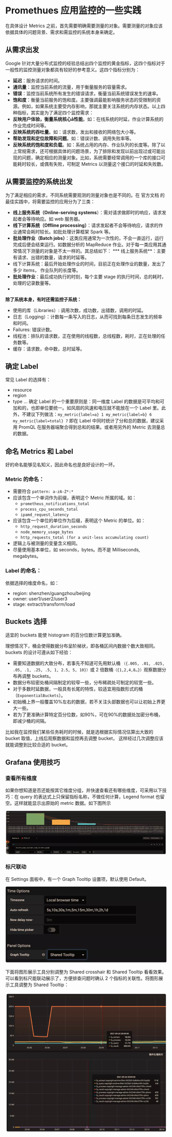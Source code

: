 # **Promethues 应用监控的一些实践**


在具体设计 Metrics 之前，首先需要明确需要测量的对象。需要测量的对象应该依据具体的问题背景、需求和需监控的系统本身来确定。

## **从需求出发**

Google 针对大量分布式监控的经验总结出四个监控的黄金指标，这四个指标对于一般性的监控测量对象都具有较好的参考意义。这四个指标分别为：

* **延迟**：服务请求的时间。
* **通讯量**：监控当前系统的流量，用于衡量服务的容量需求。
* **错误**：监控当前系统所有发生的错误请求，衡量当前系统错误发生的速率。
* **饱和度**：衡量当前服务的饱和度。主要强调最能影响服务状态的受限制的资源。例如，如果系统主要受内存影响，那就主要关注系统的内存状态。以上四种指标，其实是为了满足四个监控需求：
* **反映用户体验，衡量系统核心å性能**。如：在线系统的时延，作业计算系统的作业完成时间等。
* **反映系统的吞吐量**。如：请求数，发出和接收的网络包大小等。
* **帮助发现和定位故障和问题**。如：错误计数、调用失败率等。
* **反映系统的饱和度和负载**。如：系统占用的内存、作业队列的长度等。除了以上常规需求，还可根据具体的问题场景，为了排除和发现以前出现过或可能出现的问题，确定相应的测量对象。比如，系统需要经常调用的一个库的接口可能耗时较长，或偶有失败，可制定 Metrics 以测量这个接口的时延和失败数。


## **从需要监控的系统出发**

为了满足相应的需求，不同系统需要观测的测量对象也是不同的。在 官方文档 的最佳实践中，将需要监控的应用分为了三类：

* **线上服务系统（Online-serving systems**）：需对请求做即时的响应，请求发起者会等待响应。如 web 服务器。
* **线下计算系统（Offline processing）**：请求发起者不会等待响应，请求的作业通常会耗时较长。如批处理计算框架 Spark 等。
* **批处理作业（Batch jobs）**：这类应用通常为一次性的，不会一直运行，运行完成后便会结束运行。如数据分析的 MapReduce 作业。对于每一类应用其通常情况下测量的对象是不太一样的。其总结如下：
*** 线上服务系统**：主要有请求、出错的数量，请求的时延等。
* 线下计算系统：最后开始处理作业的时间，目前正在处理作业的数量，发出了多少 items， 作业队列的长度等。
* **批处理作业**：最后成功执行的时刻，每个主要 stage 的执行时间，总的耗时，处理的记录数量等。
*

**除了系统本身，有时还需监控子系统：**

* 使用的库（Libraries）: 调用次数，成功数，出错数，调用的时延。
* 日志（Logging）：计数每一条写入的日志，从而可找到每条日志发生的频率和时间。
* Failures: 错误计数。
* 线程池：排队的请求数，正在使用的线程数，总线程数，耗时，正在处理的任务数等。
* 缓存：请求数，命中数，总时延等。


## **确定 Label**

常见 Label 的选择有：

* resource
* region
* type … 确定 Label 的一个重要原则是：同一维度 Label 的数据是可平均和可加和的，也即单位要统一。如风扇的风速和电压就不能放在一个 Label 里。此外，不建议下列做法：`my_metric{label=a} 1 my_metric{label=b} 6 my_metric{label=total} 7` 即在 Label 中同时统计了分和总的数据，建议采用 PromQL 在服务器端聚合得到总和的结果。或者用另外的 Metric 去测量总的数据。


## **命名 Metrics 和 Label**

好的命名能够见名知义，因此命名也是良好设计的一环。

### **Metric 的命名：**

* 需要符合 `pattern: a-zA-Z*:*`
* 应该包含一个单词作为前缀，表明这个 Metric 所属的域。如：
	* `prometheus_notifications_total`
	* `process_cpu_seconds_total`
	* `ipamd_request_latency`
* 应该包含一个单位的单位作为后缀，表明这个 Metric 的单位。如：
	* `http_request_duration_seconds`
	* `node_memory_usage_bytes`
	* `http_requests_total (for a unit-less accumulating count)`
* 逻辑上与被测量的变量含义相同。
* 尽量使用基本单位，如 seconds，bytes。而不是 Milliseconds, megabytes。


### **Label 的命名：**

依据选择的维度命名，如：

* region: shenzhen/guangzhou/beijing
* owner: user1/user2/user3
* stage: extract/transform/load

## **Buckets 选择**

适宜的 buckets 能使 histogram 的百分位数计算更加准确。

理想情况下，桶会使得数据分布呈阶梯状，即各桶区间内数据个数大致相同。buckets 的设计可遵从如下经验：

* 需要知道数据的大致分布，若事先不知道可先用默认桶 `（{.005, .01, .025, .05, .1, .25, .5, 1, 2.5, 5, 10}）`或 2 倍数桶`（{1,2,4,8…}）`观察数据分布再调整 buckets。
* 数据分布较密处桶间隔制定的较窄一些，分布稀疏处可制定的较宽一些。
* 对于多数时延数据，一般具有长尾的特性，较适宜用指数形式的桶（`ExponentialBuckets`）。
* 初始桶上界一般覆盖10%左右的数据，若不关注头部数据也可以让初始上界更大一些。
* 若为了更准确计算特定百分位数，如90%，可在90%的数据处加密分布桶，即减少桶的间隔。


比如我在监控我们某些任务耗时的时候，就是选根据实际情况估算出大致的 bucket 取值，上线后观察数据和监控再去调整 bucket， 这样经过几次调整应该就能调整到比较合适的 bucket。

## **Grafana 使用技巧**

### **查看所有维度**

如果你想知道是否还能按其它维度分组，并快速查看还有哪些维度，可采用以下技巧：在 query 的表达式上只保留指标名称，不做任何计算，Legend format 也留空。这样就能显示出原始的 metric 数据。如下图所示

![Alt Image Text](images/57_1.png "headline image")

### **标尺联动**

在 Settings 面板中，有一个 Graph Tooltip 设置项，默认使用 Default。

![Alt Image Text](images/57_2.png "headline image")

下面将图形展示工具分别调整为 Shared crosshair 和 Shared Tooltip 看看效果。可以看到标尺能联动展示了，方便排查问题时确认 2 个指标的关联性。将图形展示工具调整为 Shared Tooltip：

![Alt Image Text](images/57_3.png "headline image")
